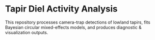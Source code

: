 # Tapir Diel Activity Analysis

This repository processes camera-trap detections of lowland tapirs, fits Bayesian circular mixed-effects models, 
and produces diagnostic & visualization outputs.

